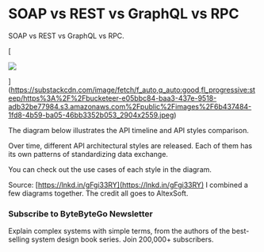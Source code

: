 # SOAP vs REST vs GraphQL vs RPC
SOAP vs REST vs GraphQL vs RPC. 

[

![](https://substackcdn.com/image/fetch/w_1456,c_limit,f_auto,q_auto:good,fl_progressive:steep/https%3A%2F%2Fbucketeer-e05bbc84-baa3-437e-9518-adb32be77984.s3.amazonaws.com%2Fpublic%2Fimages%2F6b437484-1fd8-4b59-ba05-46bb3352b053_2904x2559.jpeg)


](https://substackcdn.com/image/fetch/f_auto,q_auto:good,fl_progressive:steep/https%3A%2F%2Fbucketeer-e05bbc84-baa3-437e-9518-adb32be77984.s3.amazonaws.com%2Fpublic%2Fimages%2F6b437484-1fd8-4b59-ba05-46bb3352b053_2904x2559.jpeg)

The diagram below illustrates the API timeline and API styles comparison.

Over time, different API architectural styles are released. Each of them has its own patterns of standardizing data exchange. 

You can check out the use cases of each style in the diagram.

Source: [https://lnkd.in/gFgi33RY](https://lnkd.in/gFgi33RY) I combined a few diagrams together. The credit all goes to AltexSoft.

### Subscribe to **ByteByteGo Newsletter**

Explain complex systems with simple terms, from the authors of the best-selling system design book series. Join 200,000+ subscribers.